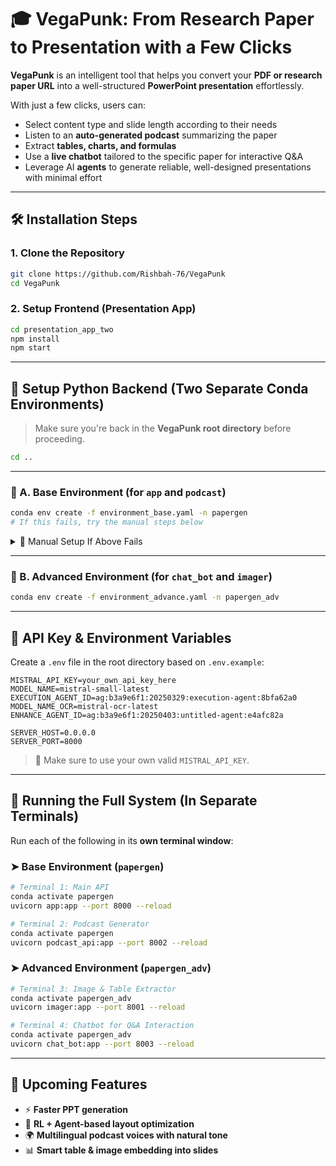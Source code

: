 # 🎓 VegaPunk: From Research Paper to Presentation with a Few Clicks

**VegaPunk** is an intelligent tool that helps you convert your **PDF or research paper URL** into a well-structured **PowerPoint presentation** effortlessly.

With just a few clicks, users can:
- Select content type and slide length according to their needs
- Listen to an **auto-generated podcast** summarizing the paper
- Extract **tables, charts, and formulas**
- Use a **live chatbot** tailored to the specific paper for interactive Q&A
- Leverage AI **agents** to generate reliable, well-designed presentations with minimal effort

---

## 🛠️ Installation Steps

### 1. Clone the Repository
```bash
git clone https://github.com/Rishbah-76/VegaPunk
cd VegaPunk
```

### 2. Setup Frontend (Presentation App)
```bash
cd presentation_app_two
npm install
npm start
```

---

## 🧠 Setup Python Backend (Two Separate Conda Environments)

> Make sure you're back in the **VegaPunk root directory** before proceeding.
```bash
cd ..
```
---

### 🔹 A. Base Environment (for `app` and `podcast`)
```bash
conda env create -f environment_base.yaml -n papergen
# If this fails, try the manual steps below
```

<details>
<summary>🔧 Manual Setup If Above Fails</summary>

```bash
# Step 1: Create and activate environment
conda create -n papergen python=3.9
conda activate papergen

# Step 2: Setup MeloTTS
git clone https://github.com/myshell-ai/MeloTTS.git
cd MeloTTS
pip install -e .
python -m unidic download
cd ..

# Step 3: Install Python dependencies
pip install -r melotts_requirements.txt

> 💡 If you run into system issues, try:
- brew install ... (macOS)
- apt-get install ... (Ubuntu)
- .exe installer or pip install ... (Windows)

```
</details>

---

### 🔸 B. Advanced Environment (for `chat_bot` and `imager`)
```bash
conda env create -f environment_advance.yaml -n papergen_adv
```

---

## 🔑 API Key & Environment Variables

Create a `.env` file in the root directory based on `.env.example`:

```
MISTRAL_API_KEY=your_own_api_key_here
MODEL_NAME=mistral-small-latest
EXECUTION_AGENT_ID=ag:b3a9e6f1:20250329:execution-agent:8bfa62a0
MODEL_NAME_OCR=mistral-ocr-latest
ENHANCE_AGENT_ID=ag:b3a9e6f1:20250403:untitled-agent:e4afc82a

SERVER_HOST=0.0.0.0
SERVER_PORT=8000
```

> 🔐 Make sure to use your own valid `MISTRAL_API_KEY`.

---

## 🚀 Running the Full System (In Separate Terminals)

Run each of the following in its **own terminal window**:

### ➤ Base Environment (`papergen`)
```bash
# Terminal 1: Main API
conda activate papergen
uvicorn app:app --port 8000 --reload

# Terminal 2: Podcast Generator
conda activate papergen
uvicorn podcast_api:app --port 8002 --reload
```

### ➤ Advanced Environment (`papergen_adv`)
```bash
# Terminal 3: Image & Table Extractor
conda activate papergen_adv
uvicorn imager:app --port 8001 --reload

# Terminal 4: Chatbot for Q&A Interaction
conda activate papergen_adv
uvicorn chat_bot:app --port 8003 --reload
```

---

## 🔄 Upcoming Features

- ⚡ **Faster PPT generation**
- 🧠 **RL + Agent-based layout optimization**
- 🌍 **Multilingual podcast voices with natural tone**
- 📊 **Smart table & image embedding into slides**
